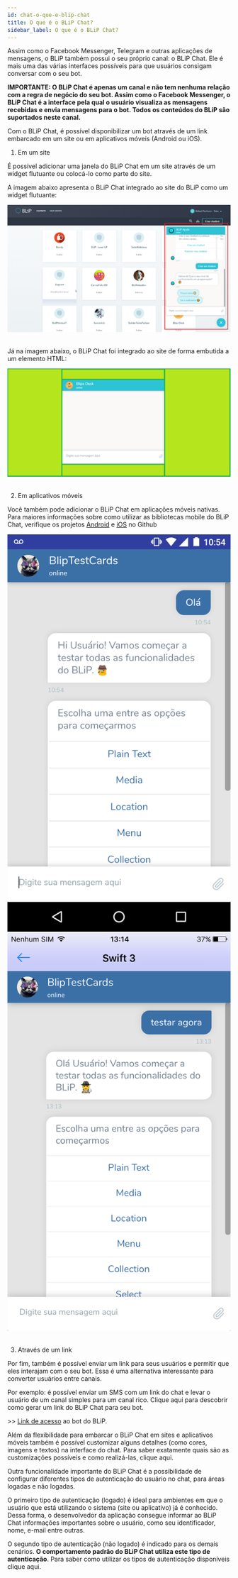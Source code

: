 ```yaml
---
id: chat-o-que-e-blip-chat
title: O que é o BLiP Chat?
sidebar_label: O que é o BLiP Chat?
---
```


Assim como o Facebook Messenger, Telegram e outras aplicações de mensagens, o BLiP também possui o seu próprio canal: o BLiP Chat. Ele é mais uma das várias interfaces possíveis para que usuários consigam conversar com o seu bot.

**IMPORTANTE: O BLiP Chat é apenas um canal e não tem nenhuma relação com a regra de negócio do seu bot. Assim como o Facebook Messenger, o BLiP Chat é a interface pela qual o usuário visualiza as mensagens recebidas e envia mensagens para o bot. Todos os conteúdos do BLiP são suportados neste canal.**

Com o BLiP Chat, é possível disponibilizar um bot através de um link embarcado em um site ou em aplicativos móveis (Android ou iOS).

1. Em um site

É possível adicionar uma janela do BLiP Chat em um site através de um widget flutuante ou colocá-lo como parte do site.

A imagem abaixo apresenta o BLiP Chat integrado ao site do BLiP como um widget flutuante:

![BLiP Chat](../../assets/concepts/blip-chat/chat-o-que-e-blip-chat-1.png)

<br>Já na imagem abaixo, o BLiP Chat foi integrado ao site de forma embutida a um elemento HTML:

![BLiP Chat embutido](../../assets/concepts/blip-chat/chat-o-que-e-blip-chat-2.png)<br><br>

2. Em aplicativos móveis

Você também pode adicionar o BLiP Chat em aplicações móveis nativas. Para maiores informações sobre como utilizar as bibliotecas mobile do BLiP Chat, verifique os projetos [Android](https://github.com/takenet/blip-chat-android) e [iOS](https://github.com/takenet/blip-chat-ios) no Github

![BLiP Chat Android](../../assets/concepts/blip-chat/chat-o-que-e-blip-chat-3.png) ![BLiP Chat iOS](../../assets/concepts/blip-chat/chat-o-que-e-blip-chat-4.png)<br><br>

3. Através de um link

Por fim, também é possível enviar um link para seus usuários e permitir que eles interajam com o seu bot. Essa é uma alternativa interessante para converter usuários entre canais.

Por exemplo: é possível enviar um SMS com um link do chat e levar o usuário de um canal simples para um canal rico. Clique aqui para descobrir como gerar um link do BLiP Chat para seu bot.

\>>  [Link de acesso](https://chat.blip.ai/?appKey=YmxpcGFqdWRhMjBtYXN0ZXI6M0UwRTUzNDItMURBNS00MjQ3LTlDMEUtQTkyNTREQzIwMzUw) ao bot do BLiP.

Além da flexibilidade para embarcar o BLiP Chat em sites e aplicativos móveis também é possível customizar alguns detalhes (como cores, imagens e textos) na interface do chat. Para saber exatamente quais são as customizações possíveis e como realizá-las, clique aqui.

Outra funcionalidade importante do BLiP Chat é a possibilidade de configurar diferentes tipos de autenticação do usuário no chat, para áreas logadas e não logadas.

O primeiro tipo de autenticação (logado) é ideal para ambientes em que o usuário que está utilizando o sistema (site ou aplicativo) já é conhecido. Dessa forma, o desenvolvedor da aplicação consegue informar ao BLiP Chat informações importantes sobre o usuário, como seu identificador, nome, e-mail entre outras.

O segundo tipo de autenticação (não logado) é indicado para os demais cenários. **O comportamento padrão do BLiP Chat utiliza este tipo de autenticação**. Para saber como utilizar os tipos de autenticação disponíveis clique aqui.
